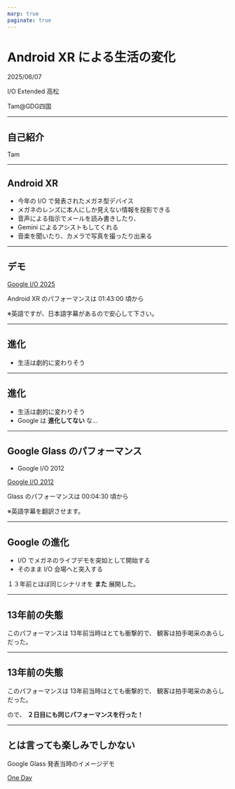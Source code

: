 ```yaml
---
marp: true
paginate: true
---
```

# Android XR による生活の変化

2025/06/07

I/O Extended 高松

Tam@GDG四国

<!-- 
$theme: gaia
template: invert
-->

<!-- footer: Android XR による生活の変化(Tam) -->

---
## 自己紹介

Tam

---
## Android XR

- 今年の I/O で発表されたメガネ型デバイス
- メガネのレンズに本人にしか見えない情報を投影できる
- 音声による指示でメールを読み書きしたり、
- Gemini によるアシストもしてくれる
- 音楽を聞いたり、カメラで写真を撮ったり出来る

---
## デモ

[Google I/O 2025](https://www.youtube.com/watch?v=o8NiE3XMPrM)

Android XR のパフォーマンスは 01:43:00 頃から

※英語ですが、日本語字幕があるので安心して下さい。

---
## 進化

- 生活は劇的に変わりそう

---
## 進化

- 生活は劇的に変わりそう
- Google は **進化してない** な...

---
## Google Glass のパフォーマンス

- Google I/O 2012

[Google I/O 2012](https://www.youtube.com/watch?v=D7TB8b2t3QE)

Glass のパフォーマンスは 00:04:30 頃から

※英語字幕を翻訳させます。

---
## Google の進化

- I/O でメガネのライブデモを突如として開始する
- そのまま I/O 会場へと突入する

１３年前とほぼ同じシナリオを **また** 展開した。

---
## 13年前の失態

このパフォーマンスは 13年前当時はとても衝撃的で、
観客は拍手喝采のあらしだった。

---
## 13年前の失態

このパフォーマンスは 13年前当時はとても衝撃的で、
観客は拍手喝采のあらしだった。

ので、 **２日目にも同じパフォーマンスを行った！**

---
## とは言っても楽しみでしかない

Google Glass 発表当時のイメージデモ

[One Day](https://www.youtube.com/watch?v=5R1snVxGNVs)

